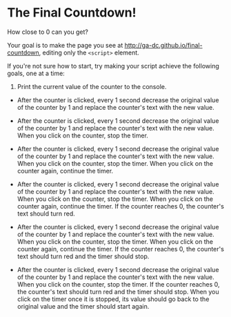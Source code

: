 # The Final Countdown!

How close to 0 can you get?

Your goal is to make the page you see at http://ga-dc.github.io/final-countdown, editing only the `<script>` element.

If you're not sure how to start, try making your script achieve the following goals, one at a time:

1. Print the current value of the counter to the console.

<!-- - After you load the page, every 1 second print "A second passed!" to the console. -->

<!-- - After the counter is clicked, print "I got clicked!" to the console. -->

<!-- - After the counter is clicked, every 1 second print "A second passed!" to the console. -->

<!-- - After the counter is clicked, every 1 second print the value of the counter to the console. -->

<!-- - After the counter is clicked, every 1 second decrease the original value of the counter by 1 and print the new value to the console. -->

- After the counter is clicked, every 1 second decrease the original value of the counter by 1 and replace the counter's text with the new value.

- After the counter is clicked, every 1 second decrease the original value of the counter by 1 and replace the counter's text with the new value. When you click on the counter, stop the timer.

- After the counter is clicked, every 1 second decrease the original value of the counter by 1 and replace the counter's text with the new value. When you click on the counter, stop the timer. When you click on the counter again, continue the timer.

- After the counter is clicked, every 1 second decrease the original value of the counter by 1 and replace the counter's text with the new value. When you click on the counter, stop the timer. When you click on the counter again, continue the timer. If the counter reaches 0, the counter's text should turn red.

- After the counter is clicked, every 1 second decrease the original value of the counter by 1 and replace the counter's text with the new value. When you click on the counter, stop the timer. When you click on the counter again, continue the timer. If the counter reaches 0, the counter's text should turn red and the timer should stop.

- After the counter is clicked, every 1 second decrease the original value of the counter by 1 and replace the counter's text with the new value. When you click on the counter, stop the timer. If the counter reaches 0, the counter's text should turn red and the timer should stop. When you click on the timer once it is stopped, its value should go back to the original value and the timer should start again.

